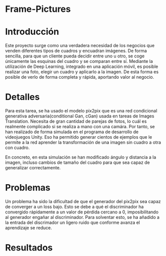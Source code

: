 # Frame-Pictures

# Introducción
Este proyecto surge como una verdadera necesidad de los negocios que venden diferentes tipos de cuadros y encuadran imágenes. De forma sencilla, para que un cliente pueda decidir entre uno u otro, se coge únicamente las esquinas del cuadro y se comparan entre sí.
Mediante la utilización de Deep Learning, integrado en una aplicación móvil, es posible realizar una foto, elegir un cuadro y aplicarlo a la imagen. De esta forma es posible de verlo de forma completa y rápida, aportando valor al negocio.

# Detalles
Para esta tarea, se ha usado el modelo pix2pix que es una red condicional generativa adversaria(conditional Gan, cGan) usada en tareas de Images Translation. Necesita de gran cantidad de parejas de fotos, lo cuál es realmente complicado si se realiza a mano con una camára. Por tanto, se han realizado de forma simulada en el programa de desarrollo de videojuegos Unity. Eso ha permitido generar cientos de ejemplos que le permite a la red aprender la transformación de una imagen sin cuadro a otra con cuadro.

En concreto, en esta simulación se han modificado ángulo y distancia a la imagen, incluso cambios de tamaño del cuadro para que sea capaz de generalizar correctamente.

# Problemas

Un problema ha sido la dificultad de que el generador del pix2pix sea capaz de converger a un loss bajo. Esto se debe a qué el discriminador ha convergido rápidamente a un valor de pérdida cercano a 0, imposibilitando al generador engañar al discriminador. Para solventar esto, se ha añadido a la entrada del discrimador un ligero ruido que conforme avanza el aprendizaje se reduce.

# Resultados
